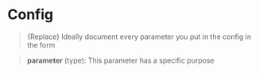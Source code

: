 # Config

> {Replace} Ideally document every parameter you put in the config in the form

> **parameter** (type): This parameter has a specific purpose